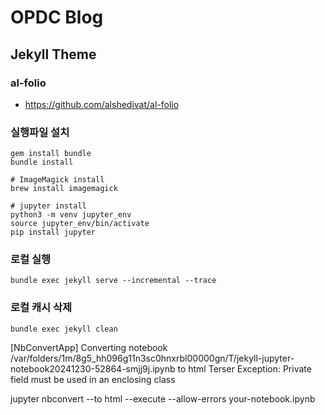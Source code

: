 # OPDC Blog

## Jekyll Theme
### al-folio
- https://github.com/alshedivat/al-folio

### 실행파일 설치
```shell
gem install bundle
bundle install

# ImageMagick install
brew install imagemagick

# jupyter install
python3 -m venv jupyter_env
source jupyter_env/bin/activate
pip install jupyter
```

### 로컬 실행
```shell
bundle exec jekyll serve --incremental --trace
```
### 로컬 캐시 삭제
```shell
bundle exec jekyll clean
```

[NbConvertApp] Converting notebook /var/folders/1m/8g5_hh096g11n3sc0hnxrbl00000gn/T/jekyll-jupyter-notebook20241230-52864-smjj9j.ipynb to html
Terser Exception: Private field must be used in an enclosing class

jupyter nbconvert --to html --execute --allow-errors your-notebook.ipynb
